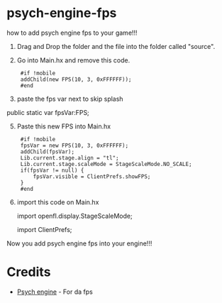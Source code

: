 # psych-engine-fps 
 
how to add psych engine fps to your game!!!  

1. Drag and Drop the folder and the file into the folder called "source".

2. Go into Main.hx and remove this code. 

		#if !mobile
		addChild(new FPS(10, 3, 0xFFFFFF));
		#end 
		
4. paste the fps var next to skip splash

public static var fpsVar:FPS;
          
5. Paste this new FPS into Main.hx  
 
		#if !mobile
		fpsVar = new FPS(10, 3, 0xFFFFFF);
		addChild(fpsVar);
		Lib.current.stage.align = "tl";
		Lib.current.stage.scaleMode = StageScaleMode.NO_SCALE;
		if(fpsVar != null) {
			fpsVar.visible = ClientPrefs.showFPS;
		}
		#end

4. import this code on Main.hx 


	import openfl.display.StageScaleMode;
	
	import ClientPrefs; 
    
Now you add psych engine fps into your engine!!! 

# Credits  
- [Psych engine](https://github.com/ShadowMario/FNF-PsychEngine) - For da fps
